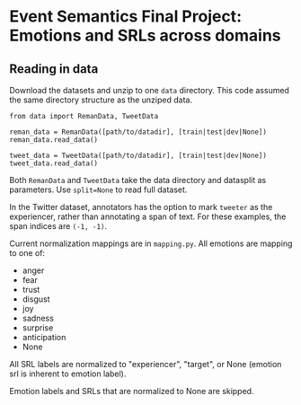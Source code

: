 # Event Semantics Final Project: Emotions and SRLs across domains

## Reading in data
Download the datasets and unzip to one `data` directory. This code assumed the same directory structure as the unziped data.

```{python}
from data import RemanData, TweetData

reman_data = RemanData([path/to/datadir], [train|test|dev|None])
reman_data.read_data()

tweet_data = TweetData([path/to/datadir], [train|test|dev|None])
tweet_data.read_data()
```
Both `RemanData` and `TweetData` take the data directory and datasplit as parameters. Use `split=None` to read full dataset.

In the Twitter dataset, annotators has the option to mark `tweeter` as the experiencer, rather than annotating a span of text. 
For these examples, the span indices are `(-1, -1)`. 

Current normalization mappings are in `mapping.py`. All emotions are mapping to one of:
- anger
- fear
- trust
- disgust
- joy
- sadness
- surprise
- anticipation
- None

All SRL labels are normalized to "experiencer", "target", or None (emotion srl is inherent to emotion label).

Emotion labels and SRLs that are normalized to None are skipped.